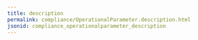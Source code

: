 ```yaml
---
title: description
permalink: compliance/OperationalParameter.description.html
jsonid: compliance_operationalparameter_description
---
```

